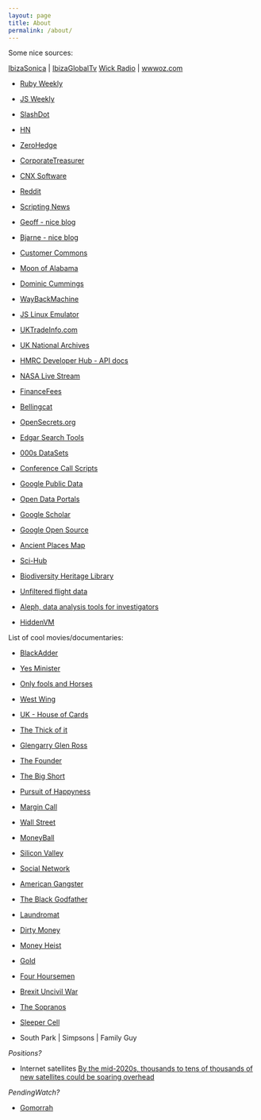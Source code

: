 ```yaml
---
layout: page
title: About
permalink: /about/
---
```


Some nice sources:

[IbizaSonica](http://ibizasonica.com/) | [IbizaGlobalTv](http://ibizaglobal.tv/)
[Wick Radio](https://hackneywicked.co.uk/venues/wick-radio/) | [wwwoz.com](http://wwwoz.com/)

- [Ruby Weekly](https://rubyweekly.com/)
- [JS Weekly](https://javascriptweekly.com/)

- [SlashDot](https://slashdot.org/)
- [HN](https://news.ycombinator.com/)
- [ZeroHedge](https://www.zerohedge.com/)
- [CorporateTreasurer](https://www.thecorporatetreasurer.com/)
- [CNX Software](/2019/09/15/pinetime-smartwatch-companion-pinephone/)
- [Reddit](https://www.reddit.com)
- [Scripting News](http://scripting.com/)

- [Geoff - nice blog](https://www.potaroo.net/)
- [Bjarne - nice blog](http://www.stroustrup.com/index.html)

- [Customer Commons](//customercommons.org/blog/)
- [Moon of Alabama](//www.moonofalabama.org/)
- [Dominic Cummings](//dominiccummings.com/)

- [WayBackMachine](https://archive.org/)
- [JS Linux Emulator](http://s-macke.github.io/jor1k/demos/main.html)

- [UKTradeInfo.com](https://www.uktradeinfo.com/Pages/Home.aspx)
- [UK National Archives](http://www.nationalarchives.gov.uk/webarchive/)
- [HMRC Developer Hub - API docs](https://developer.service.hmrc.gov.uk/api-documentation/docs/api)
- [NASA Live Stream](https://www.youtube.com/watch?v=EEIk7gwjgIM)

- [FinanceFees](https://financefeeds.com/)
- [Bellingcat](https://www.bellingcat.com/)

- [OpenSecrets.org](http://www.opensecrets.org/)
- [Edgar Search Tools](https://www.sec.gov/edgar/searchedgar/webusers.htm)
- [000s DataSets](https://blog.google/products/search/discovering-millions-datasets-web/)
- [Conference Call Scripts](http://www.conferencecalltranscripts.com/)
- [Google Public Data](https://www.google.co.uk/publicdata/directory#)
- [Open Data Portals](http://dataportals.org/)
- [Google Scholar](https://scholar.google.com/)
- [Google Open Source](https://cs.opensource.google/)
- [Ancient Places Map](https://www.trismegistos.org/geo/index.php)
- [Sci-Hub](https://sci-hub.se/)
- [Biodiversity Heritage Library](https://www.biodiversitylibrary.org/)
- [Unfiltered flight data](https://www.adsbexchange.com/)
- [Aleph, data analysis tools for investigators](https://docs.alephdata.org/)
- [HiddenVM](https://github.com/aforensics/HiddenVM)

List of cool movies/documentaries:

- [BlackAdder](https://en.wikipedia.org/wiki/Blackadder)
- [Yes Minister](https://en.wikipedia.org/wiki/Yes_Minister)
- [Only fools and Horses](https://en.wikipedia.org/wiki/Only_Fools_and_Horses)
- [West Wing](https://en.wikipedia.org/wiki/The_West_Wing)
- [UK - House of Cards](https://www.bbc.co.uk/iplayer/episode/b0082fjd/house-of-cards-episode-1)
- [The Thick of it](https://en.wikipedia.org/wiki/The_Thick_of_It)
- [Glengarry Glen Ross](https://en.wikipedia.org/wiki/Glengarry_Glen_Ross_(film))
- [The Founder](https://en.wikipedia.org/wiki/The_Founder)
- [The Big Short](https://en.wikipedia.org/wiki/The_Big_Short_(film))
- [Pursuit of Happyness](https://en.wikipedia.org/wiki/The_Pursuit_of_Happyness)
- [Margin Call](https://en.wikipedia.org/wiki/Margin_Call)
- [Wall Street](https://en.wikipedia.org/wiki/Wall_Street_(1987_film))
- [MoneyBall](https://en.wikipedia.org/wiki/Moneyball_(film))
- [Silicon Valley](https://en.wikipedia.org/wiki/Silicon_Valley_(TV_series))
- [Social Network](https://en.wikipedia.org/wiki/The_Social_Network)
- [American Gangster](https://en.wikipedia.org/wiki/American_Gangster_(film))
- [The Black Godfather](https://www.netflix.com/gb/title/80173387)
- [Laundromat](https://en.wikipedia.org/wiki/The_Laundromat_(film))
- [Dirty Money](https://www.netflix.com/gb/title/80118100)
- [Money Heist](https://en.wikipedia.org/wiki/Money_Heist)
- [Gold](https://en.wikipedia.org/wiki/Gold_(2016_film))
- [Four Hoursemen](https://www.youtube.com/watch?v=5fbvquHSPJU)
- [Brexit Uncivil War](https://www.channel4.com/programmes/brexit-the-uncivil-war)
- [The Sopranos](https://en.wikipedia.org/wiki/The_Sopranos)
- [Sleeper Cell](https://www.imdb.com/title/tt0465353/)


- South Park | Simpsons | Family Guy 

*Positions?*

- Internet satellites [By the mid-2020s, thousands to tens of thousands of new satellites could be soaring overhead](//www.nature.com/articles/d41586-020-00041-4)

*PendingWatch?*

- [Gomorrah](https://www.google.com/search?q=gomorrah+season+5&oq=gamorra+&aqs=chrome.1.69i57j0l7.2842j1j7&sourceid=chrome&ie=UTF-8)


